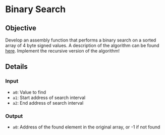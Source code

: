 # Binary Search

## Objective
Develop an assembly function that performs a binary search on a sorted array of 4 byte signed values.
A description of the algorithm can be found [here](https://en.wikipedia.org/wiki/Binary_search_algorithm).
Implement the recursive version of the algorithm!

## Details

### Input
- `a0`: Value to find
- `a1`: Start address of search interval
- `a2`: End address of search interval

### Output
- `a0`: Address of the found element in the original array, or -1 if not found

